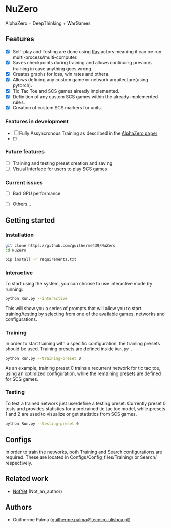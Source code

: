 
# NuZero

AlphaZero + DeepThinking + WarGames


## Features

* [x] Self-play and Testing are done using [Ray](https://github.com/ray-project/ray) actors meaning it can be run multi-process/multi-computer.
* [x] Saves checkpoints during training and allows continuing previous training in case anything goes wrong.
* [x] Creates graphs for loss, win rates and others.
* [X] Allows defining any custom game or network arquitecture(using pytorch).
* [x] Tic Tac Toe and SCS games already implemented.
* [X] Definition of any custom SCS games within the already implemented rules.
* [x] Creation of custom SCS markers for units.

### Features in development

* [ ] Fully Assyncronous Training as described in the [AlphaZero paper](https://www.semanticscholar.org/paper/A-general-reinforcement-learning-algorithm-that-and-Silver-Hubert/f9717d29840f4d8f1cc19d1b1e80c5d12ec40608)
* [ ] 

### Future features

* [ ] Training and testing preset creation and saving
* [ ] Visual Interface for users to play SCS games

### Current issues

* [ ] Bad GPU performance
* [ ] Others...



## Getting started
### Installation

```bash
git clone https://github.com/guilherme439/NuZero
cd NuZero

pip install -r requirements.txt
```


### Interactive

To start using the system, you can choose to use interactive mode by running:
```bash
python Run.py --interactive
```
This will show you a series of prompts that will allow you to start training/testing by selecting from one of the available games, networks and configurations.

### Training

In order to start training with a specific configuration, the training presets should be used.
Training presets are defined inside ```Run.py ```. 

```bash
python Run.py --training-preset 0 
```

As an example, training preset 0 trains a recurrent network for tic tac toe, using an optimized configuration, while the remaining presets are defined for SCS games.


### Testing
To test a trained network just use/define a testing preset. Currently preset 0 tests and provides statistics for a pretrained tic tac toe model, while presets 1 and 2 are used to visualize or get statistics from SCS games.

```bash
python Run.py --testing-preset 0
```


## Configs
In order to train the networks, both Training and Search configurations are required. These are located in Configs/Config_files/Training/ or Search/ respectively.



## Related work

* [NotYet](www.google.com) (Not_an_author)


## Authors

* Guilherme Palma (guilherme.palma@tecnico.ulisboa.pt)

